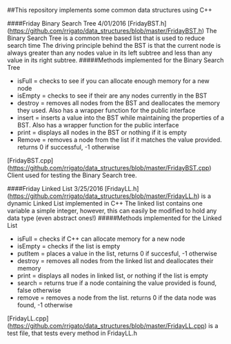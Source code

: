 ##This repository implements some common data structures using C++

####Friday Binary Search Tree 4/01/2016
[FridayBST.h] (https://github.com/rrigato/data_structures/blob/master/FridayBST.h)
The Binary Search Tree is a common tree based list that is used to reduce search time
The driving principle behind the BST is that the current node is always greater than any nodes value in its left subtree and less than
any value in its right subtree.
#####Methods implemented for the Binary Search Tree
* isFull = checks to see if you can allocate enough memory for a new node
* isEmpty = checks to see if their are any nodes currently in the BST
* destroy = removes all nodes from the BST and deallocates the memory they used. Also has a wrapper function for the public interface
* insert = inserts a value into the BST while maintaining the properties of a BST. Also has a wrapper function for the public interface
* print = displays all nodes in the BST or nothing if it is empty
* Remove = removes a node from the list if it matches the value provided. returns 0 if successful, -1 otherwise

[FridayBST.cpp] (https://github.com/rrigato/data_structures/blob/master/FridayBST.cpp)
Client used for testing the Binary Search tree.



####Friday Linked List 3/25/2016
[FridayLL.h] (https://github.com/rrigato/data_structures/blob/master/FridayLL.h) is a dynamic Linked List implemented in C++
The linked list contains one variable a simple integer, however, this can easily be modified to hold any data type (even abstract ones!)
#####Methods implemented for the Linked List
* isFull = checks if C++ can allocate memory for a new node
* isEmpty = checks if the list is empty
*	putItem = places a value in the list, returns 0 if succesful, -1 otherwise
* destroy = removes all nodes from the linked list and deallocates their memory
* print = displays all nodes in linked list, or nothing if the list is empty
* search = returns true if a node containing the value provided is found, false otherwise
* remove = removes a node from the list. returns 0 if the data node was found, -1 otherwise

[FridayLL.cpp] (https://github.com/rrigato/data_structures/blob/master/FridayLL.cpp) is a test file, that tests every method in FridayLL.h
